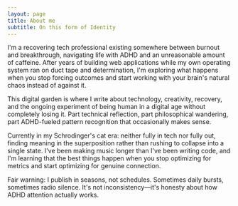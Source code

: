```yaml
---
layout: page
title: About me
subtitle: On this form of Identity
---
```


I'm a recovering tech professional existing somewhere between burnout and breakthrough, navigating life with ADHD and an unreasonable amount of caffeine. After years of building web applications while my own operating system ran on duct tape and determination, I'm exploring what happens when you stop forcing outcomes and start working with your brain's natural chaos instead of against it.

This digital garden is where I write about technology, creativity, recovery, and the ongoing experiment of being human in a digital age without completely losing it. Part technical reflection, part philosophical wandering, part ADHD-fueled pattern recognition that occasionally makes sense.

Currently in my Schrodinger's cat era: neither fully in tech nor fully out, finding meaning in the superposition rather than rushing to collapse into a single state. I've been making music longer than I've been writing code, and I'm learning that the best things happen when you stop optimizing for metrics and start optimizing for genuine connection.

Fair warning: I publish in seasons, not schedules. Sometimes daily bursts, sometimes radio silence. It's not inconsistency—it's honesty about how ADHD attention actually works.